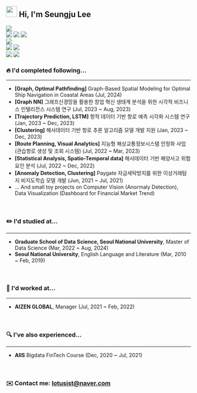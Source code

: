## <img src="https://raw.githubusercontent.com/MartinHeinz/MartinHeinz/master/wave.gif" width="30px"> Hi, I'm Seungju Lee

![](https://img.shields.io/badge/Python-white?style=flat&logo=Python&logoColor=white&color=3776AB)<br>
![](https://img.shields.io/badge/Tensorflow-white?style=flat&logo=Tensorflow&logoColor=white&color=FF6F00)
![](https://img.shields.io/badge/PyTorch-white?style=flat&logo=PyTorch&logoColor=white&color=EE4C2C)
![](https://img.shields.io/badge/Keras-white?style=flat&logo=Keras&logoColor=white&color=D00000)<br>
![](https://img.shields.io/badge/javascript-white?style=flat&logo=javascript&logoColor=white&color=yellow)<br>
![](https://img.shields.io/badge/html5-white?style=flat&logo=html5&logoColor=white&color=#E34F26)
![](https://img.shields.io/badge/css3-white?style=flat&logo=css3&logoColor=white&color=#E34F26)<br>
![](https://img.shields.io/badge/MySQL-white?style=flat&logo=MySQL&logoColor=white&color=4479A1)
![](https://img.shields.io/badge/LINUX-white?style=flat&logo=linux&logoColor=white&color=black)


### 🔥 I'd completed following...
***
* <b>[Graph, Optimal Pathfinding]</b> Graph-Based Spatial Modeling for Optimal Ship Navigation in Coastal Areas (Jul, 2024)
* <b>[Graph NN]</b> 그래프신경망을 활용한 창업 혁신 생태계 분석을 위한 시각적 비즈니스 인텔리전스 시스템 연구 (Jul, 2023 ~ Aug, 2023)
* <b>[Trajectory Prediction, LSTM]</b> 항적 데이터 기반 항로 예측 시각화 시스템 연구 (Jan, 2023 ~ Dec, 2023)
* <b>[Clustering]</b> 해사데이터 기반 항로 추론 알고리즘 모델 개발 지원 (Jan, 2023 ~ Dec, 2023)
* <b>[Route Planning, Visual Analytics]</b> 지능형 해상교통정보시스템 안정화 사업 (관습항로 생성 및 조회 시스템) (Jul, 2022 ~ Mar, 2023)
* <b>[Statistical Analysis, Spatio-Temporal data]</b> 해사데이터 기반 해양사고 위험요인 분석 (Jul, 2022 ~ Dec, 2022)
* <b>[Anomaly Detection, Clustering]</b> Paygate 자금세탁방지를 위한 이상거래탐지 비지도학습 모델 개발 (Jun, 2021 ~ Jul, 2021)
* ... And small toy projects on Computer Vision (Anormaly Detection), Data Visualization (Dashboard for Financial Market Trend)
<br><br><br>

### ✏️ I'd studied at...
***
* <b>Graduate School of Data Science, Seoul National University</b>, Master of Data Science (Mar, 2022 ~ Aug, 2024)
* <b>Seoul National University</b>, English Language and Literature (Mar, 2010 ~ Feb, 2019)
<br><br><br>

### 💼 I'd worked at...
***
* <b>AIZEN GLOBAL</b>, Manager (Jul, 2021 ~ Feb, 2022)
<br><br><br>

### 🔍 I've also experienced...
***
* <b>AIIS</b> Bigdata FinTech Course (Dec, 2020 ~ Jul, 2021)
<br><br><br>


### ✉️ Contact me: lotusist@naver.com
